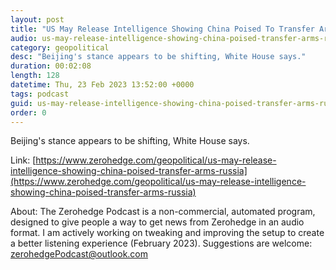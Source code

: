 ```yaml
---
layout: post
title: "US May Release Intelligence Showing China Poised To Transfer Arms To Russia"
audio: us-may-release-intelligence-showing-china-poised-transfer-arms-russia-0
category: geopolitical
desc: "Beijing's stance appears to be shifting, White House says."
duration: 00:02:08
length: 128
datetime: Thu, 23 Feb 2023 13:52:00 +0000
tags: podcast
guid: us-may-release-intelligence-showing-china-poised-transfer-arms-russia-0
order: 0
---
```

Beijing's stance appears to be shifting, White House says.

Link: [https://www.zerohedge.com/geopolitical/us-may-release-intelligence-showing-china-poised-transfer-arms-russia](https://www.zerohedge.com/geopolitical/us-may-release-intelligence-showing-china-poised-transfer-arms-russia)

About: The Zerohedge Podcast is a non-commercial, automated program, designed to give people a way to get news from Zerohedge in an audio format.  I am actively working on tweaking and improving the setup to create a better listening experience (February 2023).  Suggestions are welcome: [zerohedgePodcast@outlook.com](mailto:zerohedgePodcast@outlook.com)